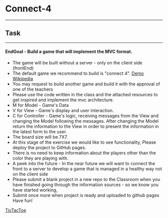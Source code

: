 # Connect-4
----
## Task
----
#### EndGoal - Build a game that will implement the MVC format.

- The game will be built without a server - only on the client side (frontEnd)
- The default game we recommend to build is "connect 4".
  [Demo](https://connect-4.org/)
  [Wikipedia](https://en.wikipedia.org/wiki/Connect_Four)
- You may request to build another game and build it with the approval of one of the teachers
- Please use the code written in the class and the attached resources to get inspired and implement the mvc architecture.
- M for Model - Game's Data
- V for View - Game's display and user interaction.
- C for Controller - Game's logic, receiving messages from the View and changing the Model following the messages.
  After changing the Model return the information to the View in order to present the information in the latest form to the user.
 - The board size will be 7X7.
 - At this stage of the exercise we would like to see functionality, Please deploy the project to GitHub pages.
 - There is no need to keep information about the players other than the color they are playing with.
 - A peek into the future - In the near future we will want to connect the front to a server to develop a game that is managed in a healthy way not on the client side
 - Please submit a blank project in a new repo to the Classroom when you have finished going through the information sources - so we know you have started working,
 - Submit once more when project is ready and uploaded to github pages
 Have fun!

 [TicTacToe](https://hackernoon.com/writing-a-simple-mvc-model-view-controller-app-in-vanilla-javascript-u65i34lx)
